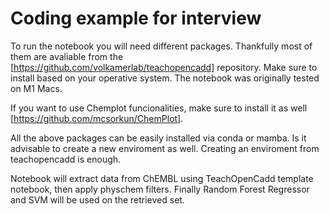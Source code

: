 # Coding example for interview

To run the notebook you will need different packages. 
Thankfully most of them are avaliable from the [https://github.com/volkamerlab/teachopencadd] repository.
Make sure to install based on your operative system. The notebook was originally tested on M1 Macs.

If you want to use Chemplot funcionalities, make sure to install it as well [https://github.com/mcsorkun/ChemPlot].


All the above packages can be easily installed via conda or mamba. Is it advisable to create a new enviroment as well. Creating an enviroment from teachopencadd is enough.


Notebook will extract data from ChEMBL using TeachOpenCadd template notebook, then apply physchem filters. Finally Random Forest Regressor and SVM will be used on the retrieved set.
